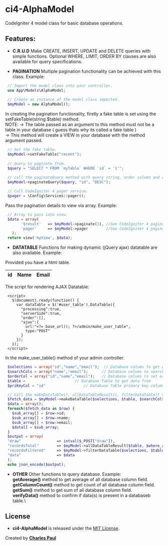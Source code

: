 # ci4-AlphaModel
CodeIgniter 4 model class for basic database operations.

## Features:
- **C.R.U.D**
 Make CREATE, INSERT, UPDATE and DELETE queries with simple functions. Optional WHERE, LIMIT, ORDER BY clauses are also available for query specifications.
 
- **PAGINATION**
 Multiple pagination functionality can be achieved with this class. Example:
 ````php
  // Import the model class into your controller.
  use App\Models\AlphaModel;
  
  // Create an instance of the model class imported.
  $myModel = new AlphaModel();
 ````
 In creating the pagination functionality, firstly a fake table is set using the setFakeTable(string $table) method.\
 NOTE: -> The table passed as an argument to this method must not be a table in your database ( guess thats why its called a fake table )\
	   -> This method will create a VIEW in your database with the method argument passed.
 ````php
  // Set the fake table.
  $myModel->setFakeTable("recent");
  
  // Query to paginate from.
  $query = "SELECT * FROM `myTable` WHERE `id` = '1'";
  
  // call the paginateQuery method with query string, order column and order format(ASC, DESC, RANDOM).
  $myModel->paginateQuery($query, "id", "DESC");

  // Call CodeIgniter 4 pager service. 
  $pager = \Config\Services::pager();
 ````	   
 
 Pass the pagination details to view via array. Example:
 ````php
  // Array to pass into view.
  $data = array(
		'$result'	=> $myModel->paginate(3), //See CodeIgniter 4 pagination guide.
		'pager'     => $myModel->pager		  //See CodeIgniter 4 pagination guide.
	);
  return view('myView', $data);
 ````
 
- **DATATABLE** 
 Functions for making dynamic (jQuery ajax) datatable are also available. Example:
 
 Provided you have a html table.
 <table id="user_table">
  <thead>
	<tr>
	  <th>id</th>
	  <th>Name</th>
	  <th>Email</th>
	</tr>
  </thead>
</table>
 
 The script for rendering AJAX Datatable:
 ````
  <script>
    $(document).ready(function() {
      var dataTable = $('#user_table').DataTable({
        "processing":true,
        "serverSide":true,
        "order":[],
        "ajax":{
          url:"<?= base_url(); ?>/admin/make_user_table",
          type:"POST"
        }
      });
	});
  </script>
 ````
 
 In the make_user_table() method of your admin controller:
 ````php
  $selections = array("id","name","email");  // Database colums to get data from
  $searchCols = array("name","email");		// Database colums to search data from
  $orderCol = array("id","name","email");	// Database colums to set orderable
  $table = 						// Database Table to get data from
  $priKeyCol = "id"					// Database Table primary key column name

  // Call the makeDataTable(), allDataTableResult(), filterDataTable() method (example below).
  $fetch_data = $myModel->makeDataTable($selections, $table, $searchCols, $orderCol, $priKeyCol, $where_arr=[]);
  $data = array();
  foreach($fetch_data as $row) {
	$sub_array[] = $row->id;
	$sub_array[] = $row->name;
	$sub_array[] = $row->email;
	$data[] = $sub_array;
  }
  $output = array(
  "draw"				=> intval($_POST["draw"]),
  "recordsTotal"		=> $myModel->allDataTableResult($table, $where_arr = []),
  "recordsFiltered"		=> $myModel->filterDataTable($selections, $table, $searchCols, $orderCol, $priKeyCol, $where_arr=[]),
  "data"				=> $data
  );
  echo json_encode($output);
 ````
 
- **OTHER** 
 Other functions to query database. Example:\
 **getAverage()** method to get average of all database column field.\
 **getColumnCount()** method to get count of all database column field.\
 **getSum()** method to get sum of all database column field.\
 **verifyData()** method to confirm if data(s) is present in a databaseb table.\
 

##  License
- **ci4-AlphaModel** is released under the [MIT License](https://github.com/dev-charles15531/ci4-AlphaModel/blob/master/LICENSE).

Created by **[Charles Paul](https://github.com/dev-charles15531)**
